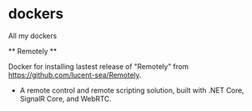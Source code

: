 # dockers
All my dockers

** Remotely **

Docker for installing lastest release of "Remotely" from https://github.com/lucent-sea/Remotely.

- A remote control and remote scripting solution, built with .NET Core, SignalR Core, and WebRTC.
